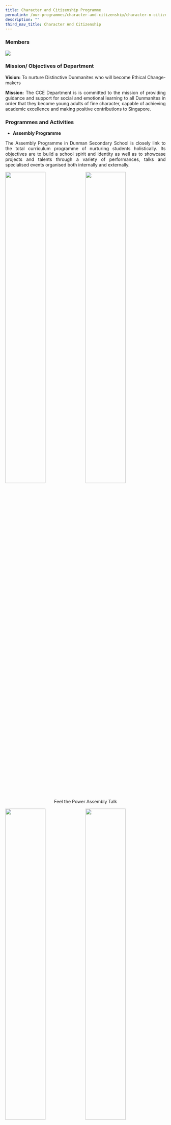 ```yaml
---
title: Character and Citizenship Programme
permalink: /our-programmes/character-and-citizenship/character-n-citizenship-programme/
description: ""
third_nav_title: Character And Citizenship
---
```

### Members

![](/images/Student%20Development%20Programme/CCP/character&citizenship.jpg)

### Mission/ Objectives of Department

<p style="text-align: justify;"><b>Vision:</b> To nurture Distinctive Dunmanites who will become Ethical Change-makers</p>

<p style="text-align: justify;"><b>Mission:</b> The CCE Department is is committed to the mission of providing guidance and support for social and emotional learning to all Dunmanites in order that they become young adults of fine character, capable of achieving academic excellence and making positive contributions to Singapore.</p>

### Programmes and Activities

*   **Assembly Programme**

<p style="text-align: justify;">The Assembly Programme in Dunman Secondary School is closely link to the total curriculum programme of nurturing students holistically. Its objectives are to build a school spirit and identity as well as to showcase projects and talents through a variety of performances, talks and specialised events organised both internally and externally.</p>


<img src="/images/Student%20Development%20Programme/CCP/Assembly%201.jpg"
     style="width:50%;float:left">

<img src="/images/Student%20Development%20Programme/CCP/Assembly%202.jpg"
     style="width:50%">

<p style="text-align: center;">Feel the Power Assembly Talk</p>

<img src="/images/Student%20Development%20Programme/CCP/Speak%20Good%20EL%20Week%20Photo%202.jpg"
     style="width:50%;float:left">
		 
<img src="/images/Student%20Development%20Programme/CCP/Speak%20Good%20EL%20Week%20Photo%201.jpg"
     style="width:50%;float:left">
		 
<p style="text-align: center;">Speak Good English Week Assembly Programme</p>

![](/images/Student%20Development%20Programme/CCP/Dance.jpg)

<p style="text-align: center;">Dance Item by Dunman Dancers</p>

*   **Character and Citizenship Education (CCE) Lessons**

<p style="text-align: justify;">The goal of the CCE lessons is to inculcate values and build competencies in our students so as to develop them not just to be good individuals but useful citizens. Students are engaged and enriched through the special crafted in-house heritage modules where students learn about the school’s rich history. Student leaders also conduct leadership modules for their peer during CCE lessons using the leadership challenge model.</p>

<img src="/images/Student%20Development%20Programme/CCP/CCE%20Photo%201.jpg"
     style="width:50%;float:left">
		 
<img src="/images/Student%20Development%20Programme/CCP/CCE%20Lesson%20Components.png"
     style="width:50%;float:left">
		 
*   **Cyber-Wellness Programme**

<p style="text-align: justify;">Through our programmes and initiatives, the Cyber-Wellness Committee aims to promote the importance of good cyber-wellness practices among Dunman students and staff, and encourage them to be safe and responsible users in cyber space.</p>

![](/images/Student%20Development%20Programme/CCP/CW%20Pic.jpg)


<img src="/images/Student%20Development%20Programme/CCP/think_again.jpg"
     style="width:50%;float:left">
		 
<img src="/images/Student%20Development%20Programme/CCP/halt.png"
     style="width:40%;float:left">

![](/images/Student%20Development%20Programme/CCP/cw_flow.png)

*   **Education and Career Guidance (ECG) Programme**

<p style="text-align: justify;">Keeping abreast of the emerging trends and developments as well as remain in line with SkillsFuture, Dunman ECG curriculum takes on a more structured yet segmented approach to provide exposure to a wide range of education and career options to our students. Through various platforms such as Career Guidance Seminar for our graduating students, learning journeys to post-secondary institutions and work industries, and ECG guidance modules, we hope to provide students with the necessary information to make an informed decision for their post-secondary education options.</p>

<img src="/images/Student%20Development%20Programme/CCP/ECG%201.jpg"
     style="width:50%;float:left">
		 
<img src="/images/Student%20Development%20Programme/CCP/ECG%203.jpg"
     style="width:50%;float:left">

<br><br><br><br><br><br><br>
	
<img src="/images/Student%20Development%20Programme/CCP/ECG%204.jpg"
     style="width:50%;float:left">

<img src="/images/Student%20Development%20Programme/CCP/ECG%206.jpeg"
     style="width:50%;float:left">

<br><br><br><br><br><br><br><br><br><br><br><br><br><br><br><br><br>

<img src="/images/Student%20Development%20Programme/CCP/ECg%205.jpg"
     style="width:50%;float:left">
		 
<img src="/images/Student%20Development%20Programme/CCP/ECG%202.jpg"
     style="width:50%;float:left">

<br><br><br><br><br><br><br><br><br><br><br><br><br><br>

*   **Values In Action (VIA) Programme**

<p style="text-align: justify;">The Values In Action (VIA) Programme aims to expose students to age-appropriate experiences that promote care, volunteerism and social entrepreneurship in different areas/ways. Through the Design Thinking approach, students will be taught not only how to define the problem but also generate alternative solutions, choose and implement the most appropriate one and evaluate the resulting outcome to solve real-world issues.</p>

<img src="/images/Student%20Development%20Programme/CCP/VIA%20Photo.jpg"
     style="width:50%;float:left">

<img src="/images/Student%20Development%20Programme/CCP/VIA%20photo%202.jpeg"
     style="width:50%;float:left">

<br><br><br><br><br><br>

<img src="/images/Student%20Development%20Programme/CCP/bookmarks.jpg"
     style="width:50%;float:left">

<img src="/images/Student%20Development%20Programme/CCP/taxi1.jpg"
     style="width:50%;float:left">
		 
		 
<p style="text-align: justify;">Click on this <a href="https://sites.google.com/moe.edu.sg/mdd2020/g-lettered-words/" target="_blank"><b>link</b></a> to view more hand drawn bookmarks by our students. (This was a VIA project executed by our secondary two students to promote the love for the English Language as well as to share good public speaking tips.)</p>

*   **Counselling Programme**

<p style="text-align: justify;">The purpose of Counselling Programme providing timely counselling support for the students. Supporting the programme are the ECG counsellor, school counsellors teacher counsellors and AED (LBS - Learning Behaviour Specialist).</p>

*   **National Education Programme**

<p style="text-align: justify;">The goal of the National Education Programme is to develop national cohesion, cultivate the instinct for survival as a nation and boost student confidence in our nation’s future.</p>

<img src="/images/Student%20Development%20Programme/CCP/NE%20photo%202.jpeg"
     style="width:60%;float:left">

<img src="/images/Student%20Development%20Programme/CCP/NE%20Class.jpg"
     style="width:40%;float:left">